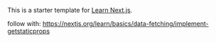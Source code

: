 This is a starter template for [Learn Next.js](https://nextjs.org/learn).

follow with: https://nextjs.org/learn/basics/data-fetching/implement-getstaticprops
